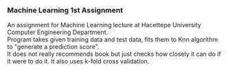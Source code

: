 ### Machine Learning 1st Assignment
An assignment for Machine Learning lecture at Hacettepe University Computer Engineering Department. <br>
Program takes given training data and test data, fits them to Knn algorithm to "generate a prediction score". <br>
It does not really recommends book but just checks how closely it can do if it were to do it. It also uses k-fold cross validation.
